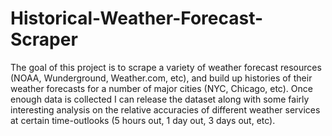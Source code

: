 # Historical-Weather-Forecast-Scraper
The goal of this project is to scrape a variety of weather forecast resources (NOAA, Wunderground, Weather.com, etc), and build up histories of their weather forecasts for a number of major cities (NYC, Chicago, etc). Once enough data is collected I can release the dataset along with some fairly interesting analysis on the relative accuracies of different weather services at certain time-outlooks (5 hours out, 1 day out, 3 days out, etc).
